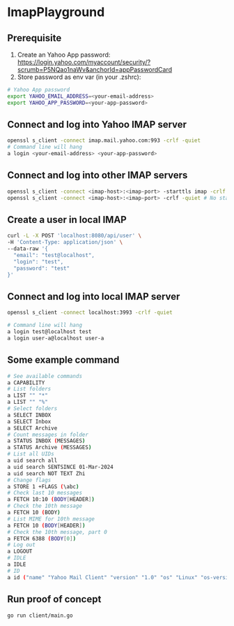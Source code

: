 # ImapPlayground

## Prerequisite
1. Create an Yahoo App password: https://login.yahoo.com/myaccount/security/?scrumb=P5NQao1naWv&anchorId=appPasswordCard
2. Store password as env var (in your .zshrc):
```bash
# Yahoo App password
export YAHOO_EMAIL_ADDRESS=<your-email-address>
export YAHOO_APP_PASSWORD=<your-app-password>
```

## Connect and log into Yahoo IMAP server
```bash
openssl s_client -connect imap.mail.yahoo.com:993 -crlf -quiet
# Command line will hang
a login <your-email-address> <your-app-password>
```

## Connect and log into other IMAP servers
```bash
openssl s_client -connect <imap-host>:<imap-port> -starttls imap -crlf -quiet -ign_eof # With startTLS
openssl s_client -connect <imap-host>:<imap-port> -crlf -quiet # No startTLS
```

## Create a user in local IMAP
```bash
curl -L -X POST 'localhost:8080/api/user' \
-H 'Content-Type: application/json' \
--data-raw '{
  "email": "test@localhost",
  "login": "test",
  "password": "test"
}'
```

## Connect and log into local IMAP server
```bash
openssl s_client -connect localhost:3993 -crlf -quiet

# Command line will hang
a login test@localhost test
a login user-a@localhost user-a
```

## Some example command
```bash
# See available commands
a CAPABILITY
# List folders
a LIST "" "*"
a LIST "" "%"
# Select folders
a SELECT INBOX
a SELECT Inbox
a SELECT Archive
# Count messages in folder
a STATUS INBOX (MESSAGES)
a STATUS Archive (MESSAGES)
# List all UIDs
a uid search all
a uid search SENTSINCE 01-Mar-2024
a uid search NOT TEXT Zhi
# Change flags
a STORE 1 +FLAGS (\abc)
# Check last 10 messages
a FETCH 10:10 (BODY[HEADER])
# Check the 10th message
a FETCH 10 (BODY)
# List MIME for 10th message
a FETCH 10 (BODY[HEADER])
# Check the 10th message, part 0
a FETCH 6388 (BODY[0])
# Log out
a LOGOUT
# IDLE
a IDLE
# ID
a id ("name" "Yahoo Mail Client" "version" "1.0" "os" "Linux" "os-version" "7.9.4" "vendor" "Yahoo")
```

## Run proof of concept
```bash
go run client/main.go
```